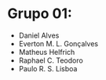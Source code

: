 # Grupo 01:

- Daniel Alves
- Everton M. L. Gonçalves
- Matheus Helfrich
- Raphael C. Teodoro
- Paulo R. S. Lisboa